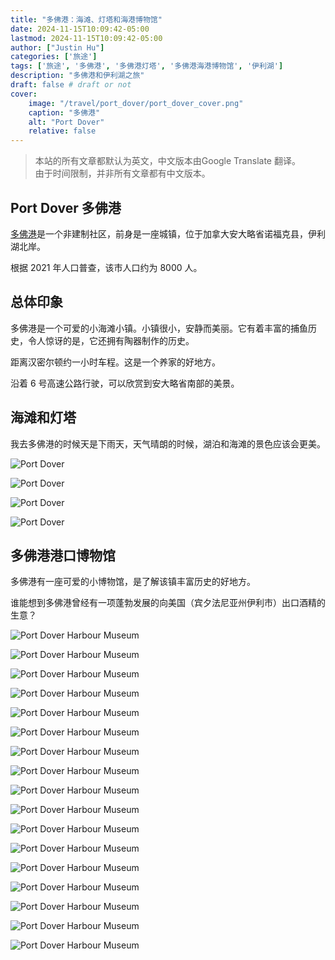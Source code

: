```yaml
---
title: "多佛港：海滩、灯塔和海港博物馆"
date: 2024-11-15T10:09:42-05:00
lastmod: 2024-11-15T10:09:42-05:00
author: ["Justin Hu"]
categories: ['旅途']
tags: ['旅途', '多佛港', '多佛港灯塔', '多佛港海港博物馆', '伊利湖']
description: "多佛港和伊利湖之旅"
draft: false # draft or not
cover:
    image: "/travel/port_dover/port_dover_cover.png"
    caption: "多佛港"
    alt: "Port Dover"
    relative: false
---
```


> 本站的所有文章都默认为英文，中文版本由Google Translate 翻译。  
> 由于时间限制，并非所有文章都有中文版本。

## Port Dover 多佛港

[多佛港](https://en.wikipedia.org/wiki/Port_Dover)是一个非建制社区，前身是一座城镇，位于加拿大安大略省诺福克县，伊利湖北岸。

根据 2021 年人口普查，该市人口约为 8000 人。

## 总体印象

多佛港是一个可爱的小海滩小镇。小镇很小，安静而美丽。它有着丰富的捕鱼历史，令人惊讶的是，它还拥有陶器制作的历史。

距离汉密尔顿约一小时车程。这是一个养家的好地方。

沿着 6 号高速公路行驶，可以欣赏到安大略省南部的美景。

## 海滩和灯塔

我去多佛港的时候天是下雨天，天气晴朗的时候，湖泊和海滩的景色应该会更美。

![Port Dover](/travel/port_dover/port_dover_1.jpeg)

![Port Dover](/travel/port_dover/port_dover_2.jpeg)

![Port Dover](/travel/port_dover/port_dover_3.jpeg)

![Port Dover](/travel/port_dover/port_dover_4.jpeg)

## 多佛港港口博物馆

多佛港有一座可爱的小博物馆，是了解该镇丰富历史的好地方。

谁能想到多佛港曾经有一项蓬勃发展的向美国（宾夕法尼亚州伊利市）出口酒精的生意？

![Port Dover Harbour Museum](/travel/port_dover/port_dover_museum_1.jpeg)

![Port Dover Harbour Museum](/travel/port_dover/port_dover_museum_2.jpeg)

![Port Dover Harbour Museum](/travel/port_dover/port_dover_museum_3.jpeg)

![Port Dover Harbour Museum](/travel/port_dover/port_dover_museum_4.jpeg)

![Port Dover Harbour Museum](/travel/port_dover/port_dover_museum_5.jpeg)

![Port Dover Harbour Museum](/travel/port_dover/port_dover_museum_6.jpeg)

![Port Dover Harbour Museum](/travel/port_dover/port_dover_museum_7.jpeg)

![Port Dover Harbour Museum](/travel/port_dover/port_dover_museum_8.jpeg)

![Port Dover Harbour Museum](/travel/port_dover/port_dover_museum_9.jpeg)

![Port Dover Harbour Museum](/travel/port_dover/port_dover_museum_10.jpeg)

![Port Dover Harbour Museum](/travel/port_dover/port_dover_museum_11.jpeg)

![Port Dover Harbour Museum](/travel/port_dover/port_dover_museum_12.jpeg)

![Port Dover Harbour Museum](/travel/port_dover/port_dover_museum_13.jpeg)

![Port Dover Harbour Museum](/travel/port_dover/port_dover_museum_14.jpeg)

![Port Dover Harbour Museum](/travel/port_dover/port_dover_museum_15.jpeg)

![Port Dover Harbour Museum](/travel/port_dover/port_dover_museum_16.jpeg)

![Port Dover Harbour Museum](/travel/port_dover/port_dover_museum_17.jpeg)
